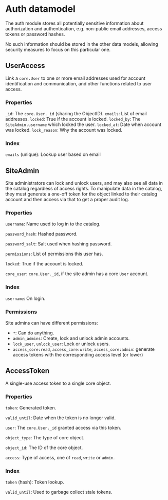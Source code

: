 
Auth datamodel
==============

The auth module stores all potentially sensitive information about
authorization and authentication, e.g. non-public email addresses,
access tokens or password hashes.

No such information should be stored in the other data models,
allowing security measures to focus on this particular one.


UserAccess
----------

Link a `core.User` to one or more email addresses used for account
identification and communication, and other functions related to user
access.

### Properties

`_id`: The `core.User._id` (sharing the ObjectID).
`emails`: List of email addresses.
`locked`: True if the account is locked.
`locked_by`: The `SiteAdmin.username` which locked the user.
`locked_at`: Date when account was locked.
`lock_reason`: Why the account was locked.

### Index

`emails` (unique): Lookup user based on email


SiteAdmin
---------

Site administrators can lock and unlock users, and may also see all
data in the catalog regardless of access rights.  To manipulate data
in the catalog, they must generate a one-off token for the object
linked to their catalog account and then access via that to get a
proper audit log.

### Properties

`username`: Name used to log in to the catalog.

`password_hash`: Hashed password.

`password_salt`: Salt used when hashing password.

`permissions`: List of permissions this user has. 

`locked`: True if the account is locked.

`core_user`: `core.User._id`, if the site admin has a core `User`
account.

### Index

`username`: On login.

### Permissions

Site admins can have different permissions:

- `*`: Can do anything.
- `admin_admins`: Create, lock and unlock admin accounts.
- `lock_user`, `unlock_user`: Lock or unlock users.
- `access_core:read`, `access_core:write`, `access_core:admin`:
  generate access tokens with the corresponding access level (or
  lower)


AccessToken
-----------

A single-use access token to a single core object.

### Properties

`token`: Generated token.

`valid_until`: Date when the token is no longer valid.

`user`: The `core.User._id` granted access via this token.

`object_type`: The type of core object.

`object_id`: The ID of the core object.

`access`: Type of access, one of `read`, `write` or `admin`.

### Index

`token` (hash): Token lookup.

`valid_until`: Used to garbage collect stale tokens.
